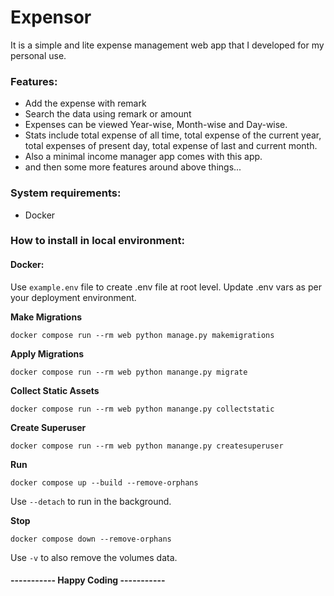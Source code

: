 # Expensor

It is a simple and lite expense management web app that I developed for my personal use.

### Features:
- Add the expense with remark
- Search the data using remark or amount
- Expenses can be viewed Year-wise, Month-wise and Day-wise.
- Stats include total expense of all time, total expense of the current year, total expenses of present day, total expense of last and current month.
- Also a minimal income manager app comes with this app.
- and then some more features around above things...

### System requirements:
- Docker

### How to install in local environment:

#### Docker:

Use `example.env` file to create .env file at root level. Update .env vars as per your deployment environment.

**Make Migrations**
```
docker compose run --rm web python manage.py makemigrations
```

**Apply Migrations**
```
docker compose run --rm web python manange.py migrate
```

**Collect Static Assets**
```
docker compose run --rm web python manange.py collectstatic
```

**Create Superuser**
```
docker compose run --rm web python manange.py createsuperuser
```

**Run**
```
docker compose up --build --remove-orphans
```
Use `--detach` to run in the background.

**Stop**
```
docker compose down --remove-orphans
```
Use `-v` to also remove the volumes data.


#### ----------- Happy Coding -----------